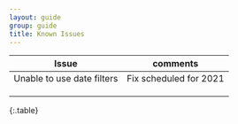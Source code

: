 ```yaml
---
layout: guide
group: guide
title: Known Issues
---
```


|      Issue                      |  comments                       |
|---------------------------------|---------------------------------------|
| Unable to use date filters  | Fix scheduled for  2021       |
|  |          |
|  |          |
|  |          |
{:.table}
